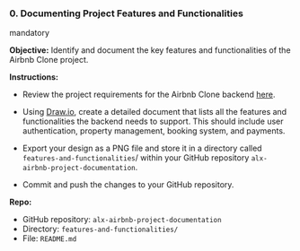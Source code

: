 ### 0\. Documenting Project Features and Functionalities

mandatory

**Objective:** Identify and document the key features and functionalities of the Airbnb Clone project.

**Instructions:**

- Review the project requirements for the Airbnb Clone backend [here](https://intranet.alxswe.com/rltoken/CN5nWELM11lIIvusZnWx3g "here").
    
- Using [Draw.io](https://intranet.alxswe.com/rltoken/C9c1zKT6CST6FiUa6r6jUg "Draw.io"), create a detailed document that lists all the features and functionalities the backend needs to support. This should include user authentication, property management, booking system, and payments.
    
- Export your design as a PNG file and store it in a directory called `features-and-functionalities`/ within your GitHub repository `alx-airbnb-project-documentation`.
    
- Commit and push the changes to your GitHub repository.
    

**Repo:**

- GitHub repository: `alx-airbnb-project-documentation`
- Directory: `features-and-functionalities/`
- File: `README.md`
